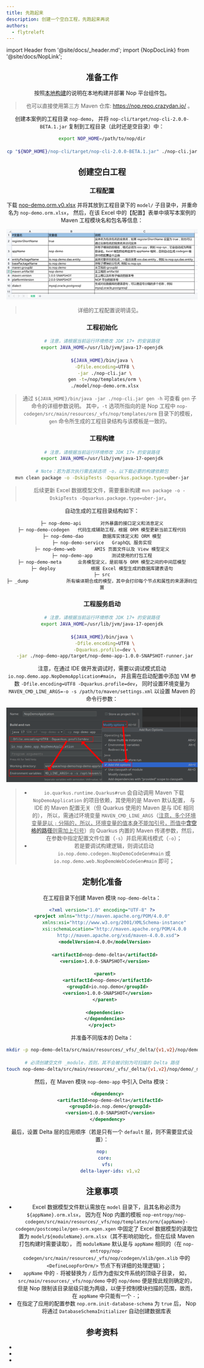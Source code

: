 ```yaml
---
title: 先跑起来
description: 创建一个空白工程，先跑起来再说
authors:
  - flytreleft
---
```


import Header from '@site/docs/\_header.md';
import {NopDocLink} from '@site/docs/NopLink';

<Header />

## 准备工作

按照[本地构建](../build)的说明在本地构建并部署 Nop 平台组件包。

> 也可以直接使用第三方 Maven 仓库: https://nop.repo.crazydan.io/ 。

创建本案例的工程目录 `nop-demo`，
并将 `nop-cli/target/nop-cli-2.0.0-BETA.1.jar`
复制到工程目录（此时还是空目录）中：

```bash
export NOP_HOME=/path/to/nop/dir

cp "${NOP_HOME}/nop-cli/target/nop-cli-2.0.0-BETA.1.jar" ./nop-cli.jar
```

## 创建空白工程

### 工程配置

下载 [nop-demo.orm.v0.xlsx](./files/nop-demo.orm.v0.xlsx) 并将其放到工程目录下的
`model/` 子目录中，并重命名为 `nop-demo.orm.xlsx`，
然后，在该 Excel 中的【配置】表单中填写本案例的 Maven 工程模块名和包名等信息：

![](./img/demo-project-settings-in-excel.png)

> 详细的工程配置说明请见<NopDocLink title="《Excel 数据模型》" path="/dev-guide/model/excel-model.md#%E9%85%8D%E7%BD%AE" />。

### 工程初始化

```bash
# 注意，请根据当前运行环境修改 JDK 17+ 的安装路径
export JAVA_HOME=/usr/lib/jvm/java-17-openjdk

${JAVA_HOME}/bin/java \
  -Dfile.encoding=UTF8 \
  -jar ./nop-cli.jar \
  gen -t=/nop/templates/orm \
  ./model/nop-demo.orm.xlsx
```

> 通过 `${JAVA_HOME}/bin/java -jar ./nop-cli.jar gen -h`
> 可查看 `gen` 子命令的详细参数说明。
> 其中，`-t` 选项所指向的是 Nop 工程中
> `nop-codegen/src/main/resources/_vfs/nop/templates/orm`
> 目录下的模板，`gen` 命令所生成的工程目录结构与该模板是一致的。

### 工程构建

```bash
# 注意，请根据当前运行环境修改 JDK 17+ 的安装路径
export JAVA_HOME=/usr/lib/jvm/java-17-openjdk

# Note：若为首次执行需去掉选项 -o，以下载必要的构建依赖包
mvn clean package -o -DskipTests -Dquarkus.package.type=uber-jar
```

> 后续更新 Excel 数据模型文件，需要重新构建
> `mvn package -o -DskipTests -Dquarkus.package.type=uber-jar`。

自动生成的工程目录结构如下：

```
├─ nop-demo-api       对外暴露的接口定义和消息定义
├─ nop-demo-codegen   代码生成辅助工程，根据 ORM 模型更新当前工程代码
├─ nop-demo-dao       数据库实体定义和 ORM 模型
├─ nop-demo-service   GraphQL 服务实现
├─ nop-demo-web       AMIS 页面文件以及 View 模型定义
├─ nop-demo-app       测试使用的打包工程
├─ nop-demo-meta      业务模型定义，是前端与 ORM 模型之间的中间层模型
├─ deploy             根据 Excel 模型生成的数据库建表语句
├─ src
├─ _dump              所有编译期合成的模型，其中会打印每个节点和属性的来源源码位置
```

### 工程服务启动

```bash
# 注意，请根据当前运行环境修改 JDK 17+ 的安装路径
export JAVA_HOME=/usr/lib/jvm/java-17-openjdk

${JAVA_HOME}/bin/java \
  -Dfile.encoding=UTF8 \
  -Dquarkus.profile=dev \
  -jar ./nop-demo-app/target/nop-demo-app-1.0.0-SNAPSHOT-runner.jar
```

注意，在通过 IDE 做开发调试时，需要以调试模式启动 `io.nop.demo.app.NopDemoApplication#main`，
并且需在启动配置中添加 VM 参数 `-Dfile.encoding=UTF8 -Dquarkus.profile=dev`，
同时设置环境变量为 `MAVEN_CMD_LINE_ARGS=-o -s /path/to/maven/settings.xml`
以设置 Maven 的命令行参数：

![](./img/demo-app-debug-run-configuration.png)

> - `io.quarkus.runtime.Quarkus#run` 会自动调用 Maven 下载
>   `NopDemoApplication` 的项目依赖，其使用的是 Maven 默认配置，
>   与 IDE 的 Maven 配置无关（但 Quarkus 使用的 Maven 是与 IDE 相同的），
>   所以，需通过环境变量 `MAVEN_CMD_LINE_ARGS`（<u>注意，多个环境变量是以 `;`
>   分隔的，所以，环境变量的值本身不能加引号，而值中**含空格的路径**则需加上引号</u>）向
>   Quarkus 内置的 Maven 传递参数，然后，在参数中指定配置文件位置（`-s`）并启用离线模式（`-o`）；
> - 若是要调试构建逻辑，则调试启动 `io.nop.demo.codegen.NopDemoCodeGen#main`
>   或 `io.nop.demo.web.NopDemoWebCodeGen#main` 即可；

## 定制化准备

在工程目录下创建 Maven 模块 `nop-demo-delta`：

```xml {11-15} title="nop-demo-delta/pom.xml"
<?xml version="1.0" encoding="UTF-8" ?>
<project xmlns="http://maven.apache.org/POM/4.0.0"
         xmlns:xsi="http://www.w3.org/2001/XMLSchema-instance"
         xsi:schemaLocation="http://maven.apache.org/POM/4.0.0
            http://maven.apache.org/xsd/maven-4.0.0.xsd">
  <modelVersion>4.0.0</modelVersion>

  <artifactId>nop-demo-delta</artifactId>
  <version>1.0.0-SNAPSHOT</version>

  <parent>
    <artifactId>nop-demo</artifactId>
    <groupId>io.nop.demo</groupId>
    <version>1.0.0-SNAPSHOT</version>
  </parent>

  <dependencies>
  </dependencies>
</project>
```

并准备不同版本的 Delta：

```bash
mkdir -p nop-demo-delta/src/main/resources/_vfs/_delta/{v1,v2}/nop/demo

# 必须创建空文件 _module，否则，其不会被识别为可扫描的 Delta 路径
touch nop-demo-delta/src/main/resources/_vfs/_delta/{v1,v2}/nop/demo/_module
```

然后，在 Maven 模块 `nop-demo-app` 中引入 Delta 模块：

```xml title="nop-demo-app/pom.xml"
    <dependency>
      <artifactId>nop-demo-delta</artifactId>
      <groupId>io.nop.demo</groupId>
      <version>1.0.0-SNAPSHOT</version>
    </dependency>
```

最后，设置 Delta 层的应用顺序（若是只有一个 `default` 层，则不需要显式设置）：

```yaml {4} title="nop-demo-app/src/main/resources/application.yaml"
nop:
  core:
    vfs:
      delta-layer-ids: v1,v2
```

## 注意事项

- Excel 数据模型文件默认需放在 `model` 目录下，且其名称必须为 `${appName}.orm.xlsx`，
  因为在 Nop 内置的模板
  `nop-entropy/nop-codegen/src/main/resources/_vfs/nop/templates/orm/{appName}-codegen/postcompile/gen-orm.xgen.xgen`
  中固定了 Excel 数据模型的读取位置为
  `model/${moduleName}.orm.xlsx`（其不影响初始化，但在后续 Maven 打包构建时需要读取），
  而 `moduleName` 默认是与 `appName` 相同的（在
  `nop-entropy/nop-codegen/src/main/resources/_vfs/nop/codegen/xlib/gen.xlib`
  中的 `<DefineLoopForOrm/>` 节点下有详细的处理逻辑）；
- `appName` 中的 `-` 将被替换为 `/` 后作为虚拟文件系统的顶级子目录，
  如，`src/main/resources/_vfs/nop/demo` 中的 `nop/demo` 便是按此规则确定的，
  但是 Nop 限制该目录层级只能为两级，以便于控制模块扫描的范围，故而，在 `appName` 中只能有一个 `-`；
- 在指定了应用的配置参数 `nop.orm.init-database-schema` 为 `true` 后，
  Nop 将通过 `DatabaseSchemaInitializer` 自动创建数据库表

## 参考资料

- <NopDocLink title="Nop 开发示例" path="/tutorial/tutorial.md" />
- <NopDocLink title="Excel 数据模型介绍" path="/dev-guide/model/excel-model.md" />
- <NopDocLink title="Delta 定制" path="/tutorial/tutorial.md#-delta" />

